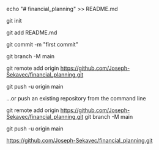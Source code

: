 
echo "# financial_planning" >> README.md

git init

git add README.md

git commit -m "first commit"

git branch -M main

git remote add origin https://github.com/Joseph-Sekavec/financial_planning.git

git push -u origin main


…or push an existing repository from the command line

git remote add origin https://github.com/Joseph-Sekavec/financial_planning.git
git branch -M main

git push -u origin main


https://github.com/Joseph-Sekavec/financial_planning.git
